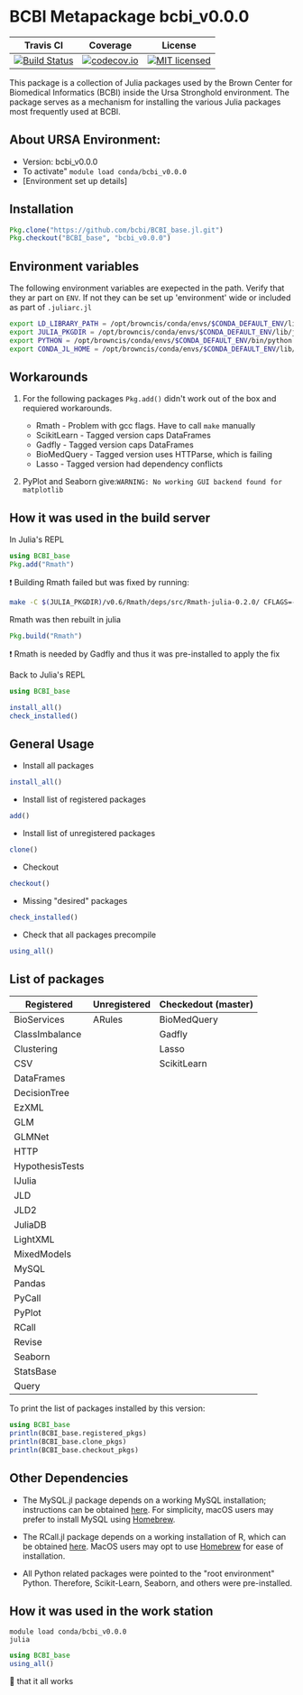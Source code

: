 # BCBI Metapackage bcbi_v0.0.0

| Travis CI | Coverage | License |
|-----------|----------|---------|
|[![Build Status](https://travis-ci.org/bcbi/BCBI_base.jl.svg?branch=bcbi_v0.0.0)](https://travis-ci.org/bcbi/BCBI_base.jl)|[![codecov.io](http://codecov.io/github/bcbi/BCBI_base.jl/coverage.svg?branch=bcbi_v0.0.0)](http://codecov.io/githubbcbi/BCBI_base.jl?branch=bcbi_v0.0.0)|[![MIT licensed](https://img.shields.io/badge/license-MIT-blue.svg)](https://raw.githubusercontent.com/bcbi/BCBI_base.jl/bcbi_v0.0.0/LICENSE.md)|

This package is a collection of Julia packages used by the Brown Center for Biomedical Informatics (BCBI) inside the Ursa Stronghold environment. The package serves as a mechanism for installing the various Julia packages most frequently used at BCBI.

## About URSA Environment:
* Version: bcbi_v0.0.0
* To activate" `module load conda/bcbi_v0.0.0`
* [Environment set up details]

## Installation

```julia
Pkg.clone("https://github.com/bcbi/BCBI_base.jl.git")
Pkg.checkout("BCBI_base", "bcbi_v0.0.0")
```

## Environment variables

The following environment variables are exepected in the path. Verify that they ar part on `ENV`. 
If not they can be set up 'environment' wide or included as part of `.juliarc.jl`

```bash
export LD_LIBRARY_PATH = /opt/browncis/conda/envs/$CONDA_DEFAULT_ENV/lib
export JULIA_PKGDIR = /opt/browncis/conda/envs/$CONDA_DEFAULT_ENV/lib/julia/packages
export PYTHON = /opt/browncis/conda/envs/$CONDA_DEFAULT_ENV/bin/python
export CONDA_JL_HOME = /opt/browncis/conda/envs/$CONDA_DEFAULT_ENV/lib/julia/packages/v0.6/Conda/deps/usr
```

## Workarounds

1. For the following packages `Pkg.add()` didn't work out of the box and requiered workarounds.
    * Rmath - Problem with gcc flags. Have to call `make` manually
    * ScikitLearn - Tagged version caps DataFrames
    * Gadfly - Tagged version caps DataFrames
    * BioMedQuery - Tagged version uses HTTParse, which is failing
    * Lasso - Tagged version had dependency conflicts


2. PyPlot and Seaborn give:`WARNING: No working GUI backend found for matplotlib`


## How it was used in the build server

In Julia's REPL
```julia
using BCBI_base
Pkg.add("Rmath")
```

:exclamation: Building Rmath failed but was fixed by running:
```bash
make -C $(JULIA_PKGDIR)/v0.6/Rmath/deps/src/Rmath-julia-0.2.0/ CFLAGS=-v 
```

Rmath was then rebuilt in julia

```julia
Pkg.build("Rmath")
````
:exclamation: Rmath is needed by Gadfly and thus it was pre-installed to apply the fix

Back to Julia's REPL

```julia
using BCBI_base

install_all()
check_installed()
````

## General Usage

* Install all packages

```julia
install_all()
````

* Install list of registered packages

```julia
add()
```

* Install list of unregistered packages

```julia
clone()
```

* Checkout

```julia
checkout()
```

* Missing "desired" packages

```julia
check_installed()
```

* Check that all packages precompile

```julia
using_all()
```

## List of packages

| Registered | Unregistered | Checkedout (master) |
|------------|--------------|---------------------|
|BioServices|ARules|BioMedQuery|
|ClassImbalance||Gadfly|
|Clustering||Lasso|
|CSV||ScikitLearn|
|DataFrames|||
|DecisionTree|||
|EzXML|||
|GLM|||
|GLMNet|||
|HTTP|||
|HypothesisTests|||
|IJulia|||
|JLD|||
|JLD2|||
|JuliaDB|||
|LightXML|||
|MixedModels|||
|MySQL|||
|Pandas|||
|PyCall|||
|PyPlot|||
|RCall|||
|Revise|||
|Seaborn|||
|StatsBase|||
|Query|||


To print the list of packages installed by this version:


```julia
using BCBI_base
println(BCBI_base.registered_pkgs)
println(BCBI_base.clone_pkgs)
println(BCBI_base.checkout_pkgs)
```


## Other Dependencies
* The MySQL.jl package depends on a working MySQL installation; instructions can be obtained [here](https://dev.mysql.com/doc/refman/5.7/en/installing.html). For simplicity, macOS users may prefer to install MySQL using [Homebrew](https://brew.sh/).

* The RCall.jl package depends on a working installation of R, which can be obtained [here](https://www.r-project.org/). MacOS users may opt to use [Homebrew](https://brew.sh/) for ease of installation.

* All Python related packages were pointed to the "root environment" Python. Therefore, Scikit-Learn, Seaborn, and others were pre-installed.


## How it was used in the work station

```
module load conda/bcbi_v0.0.0
julia
```

```julia
using BCBI_base
using_all()
```

:pray: that it all works
